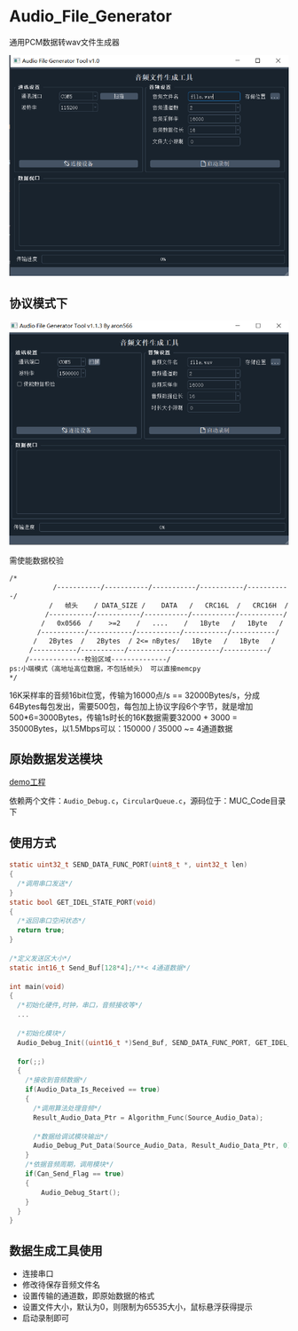 # Audio_File_Generator

通用PCM数据转wav文件生成器

![image-20210929014939246](README.image/image-20210929014939246.png)

## 协议模式下

![image-20211117211950376](README.Image/image-20211117211950376.png)

需使能数据校验

```
/*
           /-----------/-----------/-----------/-----------/-----------/
          /   帧头    / DATA_SIZE /    DATA   /   CRC16L  /   CRC16H  /
         /-----------/-----------/-----------/-----------/-----------/
        /   0x0566  /    >=2    /   ....    /   1Byte   /   1Byte   /
       /-----------/-----------/-----------/-----------/-----------/
      /   2Bytes  /   2Bytes  / 2<= nBytes/   1Byte   /   1Byte   /
     /-----------/-----------/-----------/-----------/-----------/
    /--------------校验区域--------------/
ps:小端模式（高地址高位数据，不包括帧头） 可以直接memcpy
*/
```

16K采样率的音频16bit位宽，传输为16000点/s == 32000Bytes/s，分成64Bytes每包发出，需要500包，每包加上协议字段6个字节，就是增加500*6=3000Bytes，传输1s时长的16K数据需要32000 + 3000 = 35000Bytes，以1.5Mbps可以：150000 / 35000 ~= 4通道数据

## 原始数据发送模块

[demo工程](https://github.com/aron566/Audio_File_Generator_MCU_Code)

依赖两个文件：`Audio_Debug.c`，`CircularQueue.c`，源码位于：MUC_Code目录下

## 使用方式

```c
static uint32_t SEND_DATA_FUNC_PORT(uint8_t *, uint32_t len)
{
  /*调用串口发送*/
}
static bool GET_IDEL_STATE_PORT(void)
{
  /*返回串口空闲状态*/
  return true;
}

/*定义发送区大小*/
static int16_t Send_Buf[128*4];/**< 4通道数据*/

int main(void)
{
  /*初始化硬件,时钟，串口，音频接收等*/
  ...
    
  /*初始化模块*/
  Audio_Debug_Init((uint16_t *)Send_Buf, SEND_DATA_FUNC_PORT, GET_IDEL_STATE_PORT);
  
  for(;;)
  {
    /*接收到音频数据*/
    if(Audio_Data_Is_Received == true)
    {
      /*调用算法处理音频*/
      Result_Audio_Data_Ptr = Algorithm_Func(Source_Audio_Data);
      
      /*数据给调试模块输出*/
      Audio_Debug_Put_Data(Source_Audio_Data, Result_Audio_Data_Ptr, 0);
    }
    /*依据音频周期，调用模块*/
    if(Can_Send_Flag == true)
    {
    	Audio_Debug_Start();
    }
  }
}
```

## 数据生成工具使用

- 连接串口
- 修改待保存音频文件名
- 设置传输的通道数，即原始数据的格式
- 设置文件大小，默认为0，则限制为65535大小，鼠标悬浮获得提示
- 启动录制即可

